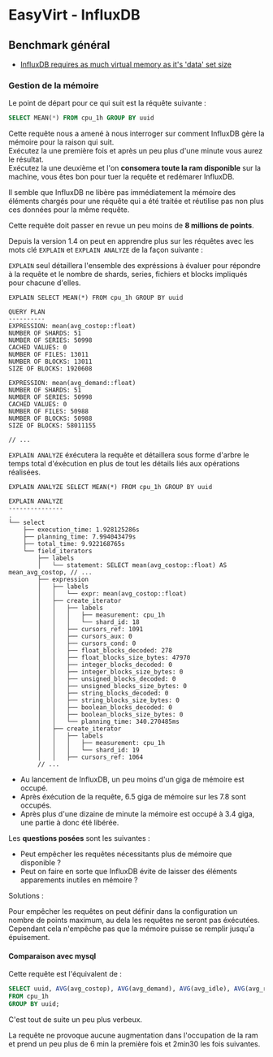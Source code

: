 # EasyVirt - InfluxDB

## Benchmark général

* [InfluxDB requires as much virtual memory as it's 'data' set size](https://github.com/influxdata/influxdb/issues/9221)

### Gestion de la mémoire

Le point de départ pour ce qui suit est la réquête suivante :

```sql
SELECT MEAN(*) FROM cpu_1h GROUP BY uuid
```

Cette requête nous a amené à nous interroger sur comment InfluxDB gère la mémoire pour la raison qui suit.  
Exécutez la une première fois et après un peu plus d'une minute vous aurez le résultat.  
Exécutez la une deuxième et l'on **consomera toute la ram disponible** sur la machine, vous êtes bon pour tuer la requête et redémarer InfluxDB.

Il semble que InfluxDB ne libère pas immédiatement la mémoire des éléments chargés pour une réquête qui a été traitée et réutilise pas non plus ces données pour la même requête.

Cette requête doit passer en revue un peu moins de **8 millions de points**.

Depuis la version 1.4 on peut en apprendre plus sur les réquêtes avec les mots clé `EXPLAIN` et `EXPLAIN ANALYZE` de la façon suivante :

`EXPLAIN` seul détaillera l'ensemble des expréssions à évaluer pour répondre à la requête et le nombre de shards, series, fichiers et blocks impliqués
pour chacune d'elles.

```
EXPLAIN SELECT MEAN(*) FROM cpu_1h GROUP BY uuid

QUERY PLAN
----------
EXPRESSION: mean(avg_costop::float)
NUMBER OF SHARDS: 51
NUMBER OF SERIES: 50998
CACHED VALUES: 0
NUMBER OF FILES: 13011
NUMBER OF BLOCKS: 13011
SIZE OF BLOCKS: 1920608

EXPRESSION: mean(avg_demand::float)
NUMBER OF SHARDS: 51
NUMBER OF SERIES: 50998
CACHED VALUES: 0
NUMBER OF FILES: 50988
NUMBER OF BLOCKS: 50988
SIZE OF BLOCKS: 58011155

// ...
```

`EXPLAIN ANALYZE` éxécutera la requête et détaillera sous forme d'arbre le temps total d'éxécution en plus de tout les détails liés aux opérations réalisées.

```
EXPLAIN ANALYZE SELECT MEAN(*) FROM cpu_1h GROUP BY uuid

EXPLAIN ANALYZE
---------------
.
└── select
    ├── execution_time: 1.928125286s
    ├── planning_time: 7.994043479s
    ├── total_time: 9.922168765s
    └── field_iterators
        ├── labels
        │   └── statement: SELECT mean(avg_costop::float) AS mean_avg_costop, // ...
        ├── expression
        │   ├── labels
        │   │   └── expr: mean(avg_costop::float)
        │   ├── create_iterator
        │   │   ├── labels
        │   │   │   ├── measurement: cpu_1h
        │   │   │   └── shard_id: 18
        │   │   ├── cursors_ref: 1091
        │   │   ├── cursors_aux: 0
        │   │   ├── cursors_cond: 0
        │   │   ├── float_blocks_decoded: 278
        │   │   ├── float_blocks_size_bytes: 47970
        │   │   ├── integer_blocks_decoded: 0
        │   │   ├── integer_blocks_size_bytes: 0
        │   │   ├── unsigned_blocks_decoded: 0
        │   │   ├── unsigned_blocks_size_bytes: 0
        │   │   ├── string_blocks_decoded: 0
        │   │   ├── string_blocks_size_bytes: 0
        │   │   ├── boolean_blocks_decoded: 0
        │   │   ├── boolean_blocks_size_bytes: 0
        │   │   └── planning_time: 340.270485ms
        │   ├── create_iterator
        │   │   ├── labels
        │   │   │   ├── measurement: cpu_1h
        │   │   │   └── shard_id: 19
        │   │   ├── cursors_ref: 1064
        // ...
```

* Au lancement de InfluxDB, un peu moins d'un giga de mémoire est occupé.
* Après éxécution de la requête, 6.5 giga de mémoire sur les 7.8 sont occupés.
* Après plus d'une dizaine de minute la mémoire est occupé à 3.4 giga, une partie à donc été libérée.

Les **questions posées** sont les suivantes :

* Peut empêcher les requêtes nécessitants plus de mémoire que disponible ?
* Peut on faire en sorte que InfluxDB évite de laisser des éléments apparements inutiles en mémoire ?

Solutions :

Pour empêcher les requêtes on peut définir dans la configuration un nombre de points maximum, au dela les requêtes ne seront pas éxécutées.
Cependant cela n'empêche pas que la mémoire puisse se remplir jusqu'a épuisement.

#### Comparaison avec mysql

Cette requête est l'équivalent de :

```sql
SELECT uuid, AVG(avg_costop), AVG(avg_demand), AVG(avg_idle), AVG(avg_ready), AVG(avg_usage), AVG(avg_usage_mhz), AVG(avg_used), AVG(max_costop), AVG(max_demand), AVG(max_idle), AVG(max_ready), AVG(max_usage), AVG(max_usage_mhz), AVG(max_used), AVG(min_costop), AVG(min_demand), AVG(min_idle), AVG(min_ready), AVG(min_usage), AVG(min_usage_mhz), AVG(min_used) 
FROM cpu_1h 
GROUP BY uuid;
```

C'est tout de suite un peu plus verbeux.

La requête ne provoque aucune augmentation dans l'occupation de la ram et prend un peu plus de 6 min la première fois et 2min30 les fois suivantes.
